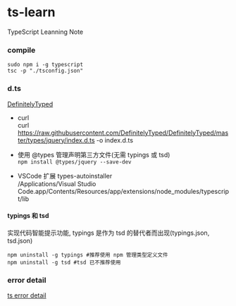 # ts-learn

TypeScript Leanning Note

### compile

```
sudo npm i -g typescript
tsc -p "./tsconfig.json"
```

### d.ts

[DefinitelyTyped](https://github.com/DefinitelyTyped/DefinitelyTyped/blob/master/types/jquery/index.d.ts)

* curl <br />
  curl https://raw.githubusercontent.com/DefinitelyTyped/DefinitelyTyped/master/types/jquery/index.d.ts -o index.d.ts

* 使用 @types 管理声明第三方文件(无需 typings 或 tsd) <br />
  `npm install @types/jquery --save-dev`
* VSCode 扩展 types-autoinstaller <br />
  /Applications/Visual Studio Code.app/Contents/Resources/app/extensions/node_modules/typescript/lib

#### typings 和 tsd

实现代码智能提示功能,
typings 是作为 tsd 的替代者而出现(typings.json, tsd.json)

```
npm uninstall -g typings #推荐使用 npm 管理类型定义文件
npm uninstall -g tsd #tsd 已不推荐使用
```

### error detail

[ts error detail](https://www.tslang.cn/docs/handbook/error.html)
